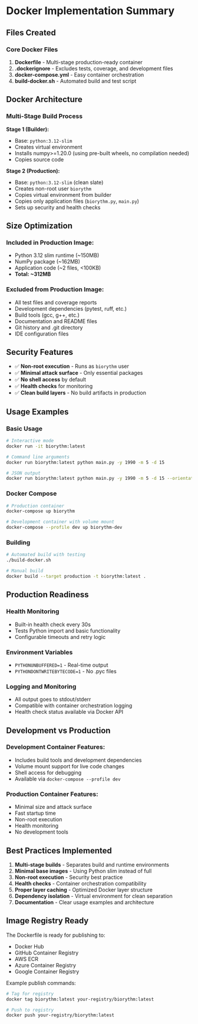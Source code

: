 # Docker Implementation Summary

## Files Created

### Core Docker Files

1. **Dockerfile** - Multi-stage production-ready container
2. **.dockerignore** - Excludes tests, coverage, and development files
3. **docker-compose.yml** - Easy container orchestration
4. **build-docker.sh** - Automated build and test script

## Docker Architecture

### Multi-Stage Build Process

**Stage 1 (Builder):**
- Base: `python:3.12-slim`
- Creates virtual environment
- Installs numpy>=1.20.0 (using pre-built wheels, no compilation needed)
- Copies source code

**Stage 2 (Production):**
- Base: `python:3.12-slim` (clean slate)
- Creates non-root user `biorythm`
- Copies virtual environment from builder
- Copies only application files (`biorythm.py`, `main.py`)
- Sets up security and health checks

## Size Optimization

### Included in Production Image:
- Python 3.12 slim runtime (~150MB)
- NumPy package (~162MB)
- Application code (~2 files, <100KB)
- **Total: ~312MB**

### Excluded from Production Image:
- All test files and coverage reports
- Development dependencies (pytest, ruff, etc.)
- Build tools (gcc, g++, etc.)
- Documentation and README files
- Git history and .git directory
- IDE configuration files

## Security Features

- ✅ **Non-root execution** - Runs as `biorythm` user
- ✅ **Minimal attack surface** - Only essential packages
- ✅ **No shell access** by default
- ✅ **Health checks** for monitoring
- ✅ **Clean build layers** - No build artifacts in production

## Usage Examples

### Basic Usage
```bash
# Interactive mode
docker run -it biorythm:latest

# Command line arguments
docker run biorythm:latest python main.py -y 1990 -m 5 -d 15

# JSON output
docker run biorythm:latest python main.py -y 1990 -m 5 -d 15 --orientation json-vertical
```

### Docker Compose
```bash
# Production container
docker-compose up biorythm

# Development container with volume mount
docker-compose --profile dev up biorythm-dev
```

### Building
```bash
# Automated build with testing
./build-docker.sh

# Manual build
docker build --target production -t biorythm:latest .
```

## Production Readiness

### Health Monitoring
- Built-in health check every 30s
- Tests Python import and basic functionality
- Configurable timeouts and retry logic

### Environment Variables
- `PYTHONUNBUFFERED=1` - Real-time output
- `PYTHONDONTWRITEBYTECODE=1` - No .pyc files

### Logging and Monitoring
- All output goes to stdout/stderr
- Compatible with container orchestration logging
- Health check status available via Docker API

## Development vs Production

### Development Container Features:
- Includes build tools and development dependencies
- Volume mount support for live code changes
- Shell access for debugging
- Available via `docker-compose --profile dev`

### Production Container Features:
- Minimal size and attack surface
- Fast startup time
- Non-root execution
- Health monitoring
- No development tools

## Best Practices Implemented

1. **Multi-stage builds** - Separates build and runtime environments
2. **Minimal base images** - Using Python slim instead of full
3. **Non-root execution** - Security best practice
4. **Health checks** - Container orchestration compatibility
5. **Proper layer caching** - Optimized Docker layer structure
6. **Dependency isolation** - Virtual environment for clean separation
7. **Documentation** - Clear usage examples and architecture

## Image Registry Ready

The Dockerfile is ready for publishing to:
- Docker Hub
- GitHub Container Registry
- AWS ECR
- Azure Container Registry
- Google Container Registry

Example publish commands:
```bash
# Tag for registry
docker tag biorythm:latest your-registry/biorythm:latest

# Push to registry
docker push your-registry/biorythm:latest
```